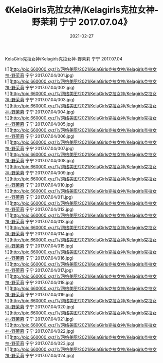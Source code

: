 ﻿---
layout: post
title:  《KelaGirls克拉女神/Kelagirls克拉女神-野茉莉 宁宁 2017.07.04》
date:   2021-02-27
img: http://pic.660000.xyz/1:/网络美图/2021/KelaGirls克拉女神/Kelagirls克拉女神-野茉莉 宁宁 2017.07.04/000.jpg
categories: [美女, 清纯, 唯美]
---

KelaGirls克拉女神/Kelagirls克拉女神-野茉莉 宁宁 2017.07.04

 ![](http://pic.660000.xyz/1:/网络美图/2021/KelaGirls克拉女神/Kelagirls克拉女神-野茉莉 宁宁 2017.07.04/001.jpg) <br>![](http://pic.660000.xyz/1:/网络美图/2021/KelaGirls克拉女神/Kelagirls克拉女神-野茉莉 宁宁 2017.07.04/002.jpg) <br>![](http://pic.660000.xyz/1:/网络美图/2021/KelaGirls克拉女神/Kelagirls克拉女神-野茉莉 宁宁 2017.07.04/003.jpg) <br>![](http://pic.660000.xyz/1:/网络美图/2021/KelaGirls克拉女神/Kelagirls克拉女神-野茉莉 宁宁 2017.07.04/004.jpg) <br>![](http://pic.660000.xyz/1:/网络美图/2021/KelaGirls克拉女神/Kelagirls克拉女神-野茉莉 宁宁 2017.07.04/005.jpg) <br>![](http://pic.660000.xyz/1:/网络美图/2021/KelaGirls克拉女神/Kelagirls克拉女神-野茉莉 宁宁 2017.07.04/006.jpg) <br>![](http://pic.660000.xyz/1:/网络美图/2021/KelaGirls克拉女神/Kelagirls克拉女神-野茉莉 宁宁 2017.07.04/007.jpg) <br>![](http://pic.660000.xyz/1:/网络美图/2021/KelaGirls克拉女神/Kelagirls克拉女神-野茉莉 宁宁 2017.07.04/008.jpg) <br>![](http://pic.660000.xyz/1:/网络美图/2021/KelaGirls克拉女神/Kelagirls克拉女神-野茉莉 宁宁 2017.07.04/009.jpg) <br>![](http://pic.660000.xyz/1:/网络美图/2021/KelaGirls克拉女神/Kelagirls克拉女神-野茉莉 宁宁 2017.07.04/010.jpg) <br>![](http://pic.660000.xyz/1:/网络美图/2021/KelaGirls克拉女神/Kelagirls克拉女神-野茉莉 宁宁 2017.07.04/011.jpg) <br>![](http://pic.660000.xyz/1:/网络美图/2021/KelaGirls克拉女神/Kelagirls克拉女神-野茉莉 宁宁 2017.07.04/012.jpg) <br>![](http://pic.660000.xyz/1:/网络美图/2021/KelaGirls克拉女神/Kelagirls克拉女神-野茉莉 宁宁 2017.07.04/013.jpg) <br>![](http://pic.660000.xyz/1:/网络美图/2021/KelaGirls克拉女神/Kelagirls克拉女神-野茉莉 宁宁 2017.07.04/014.jpg) <br>![](http://pic.660000.xyz/1:/网络美图/2021/KelaGirls克拉女神/Kelagirls克拉女神-野茉莉 宁宁 2017.07.04/015.jpg) <br>![](http://pic.660000.xyz/1:/网络美图/2021/KelaGirls克拉女神/Kelagirls克拉女神-野茉莉 宁宁 2017.07.04/016.jpg) <br>![](http://pic.660000.xyz/1:/网络美图/2021/KelaGirls克拉女神/Kelagirls克拉女神-野茉莉 宁宁 2017.07.04/017.jpg) <br>![](http://pic.660000.xyz/1:/网络美图/2021/KelaGirls克拉女神/Kelagirls克拉女神-野茉莉 宁宁 2017.07.04/018.jpg) <br>![](http://pic.660000.xyz/1:/网络美图/2021/KelaGirls克拉女神/Kelagirls克拉女神-野茉莉 宁宁 2017.07.04/019.jpg) <br>![](http://pic.660000.xyz/1:/网络美图/2021/KelaGirls克拉女神/Kelagirls克拉女神-野茉莉 宁宁 2017.07.04/020.jpg) <br>![](http://pic.660000.xyz/1:/网络美图/2021/KelaGirls克拉女神/Kelagirls克拉女神-野茉莉 宁宁 2017.07.04/021.jpg) <br>![](http://pic.660000.xyz/1:/网络美图/2021/KelaGirls克拉女神/Kelagirls克拉女神-野茉莉 宁宁 2017.07.04/022.jpg) <br>![](http://pic.660000.xyz/1:/网络美图/2021/KelaGirls克拉女神/Kelagirls克拉女神-野茉莉 宁宁 2017.07.04/023.jpg) <br>![](http://pic.660000.xyz/1:/网络美图/2021/KelaGirls克拉女神/Kelagirls克拉女神-野茉莉 宁宁 2017.07.04/024.jpg) <br>